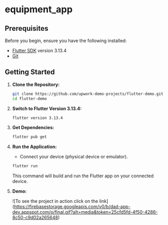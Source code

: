 # equipment_app

## Prerequisites

Before you begin, ensure you have the following installed:

- [Flutter SDK](https://flutter.dev/docs/get-started/install) version 3.13.4
- [Git](https://git-scm.com/downloads)

## Getting Started

1. **Clone the Repository:**

    ```bash
    git clone https://github.com/upwork-demo-projects/flutter-demo.git
    cd flutter-demo
    ```

2. **Switch to Flutter Version 3.13.4:**

    ```bash
    flutter version 3.13.4
    ```

3. **Get Dependencies:**

    ```bash
    flutter pub get
    ```

4.  **Run the Application:**

    - Connect your device (physical device or emulator).
    ```bash
    flutter run
    ```

    This command will build and run the Flutter app on your connected device.

5. **Demo:**

    ![To see the project in action click on the link]
    (https://firebasestorage.googleapis.com/v0/b/dad-app-dev.appspot.com/o/final.gif?alt=media&token=25cfd5fd-4f50-4286-8c50-c9d02a265648)

